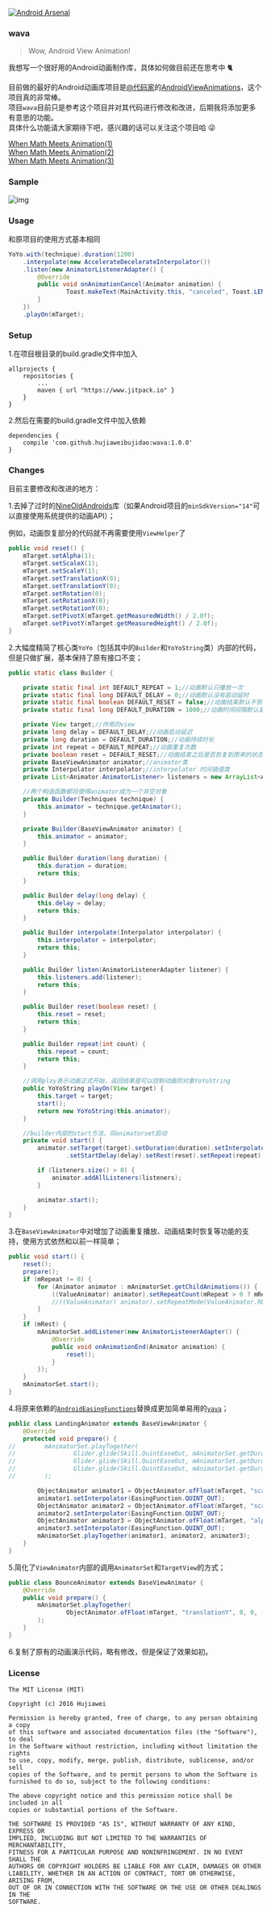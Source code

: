 [![Android Arsenal](https://img.shields.io/badge/Android%20Arsenal-wava-brightgreen.svg?style=flat)](http://android-arsenal.com/details/1/3663)

### wava

> Wow, Android View Animation!

我想写一个很好用的Android动画制作库，具体如何做目前还在思考中 🐈

目前做的最好的Android动画库项目是[@代码家](https://github.com/daimajia)的[AndroidViewAnimations](https://github.com/daimajia/AndroidViewAnimations)，这个项目真的非常棒。   
项目`wava`目前只是参考这个项目并对其代码进行修改和改进，后期我将添加更多有意思的功能。    
具体什么功能请大家期待下吧，感兴趣的话可以关注这个项目哈 😜

[When Math Meets Animation(1)](https://javayhu.github.io/blog/2016-05-26-when-math-meets-android-animation-1)    
[When Math Meets Animation(2)](https://javayhu.github.io/blog/2016-05-27-When-Math-meets-Android-Animation-2)     
[When Math Meets Animation(3)](https://javayhu.github.io/blog/2016-05-28-When-Math-meets-Android-Animation-3)     

### Sample

![img](wava.gif)

### Usage

和原项目的使用方式基本相同

```java
YoYo.with(technique).duration(1200)
    .interpolate(new AccelerateDecelerateInterpolator())
    .listen(new AnimatorListenerAdapter() {
        @Override
        public void onAnimationCancel(Animator animation) {
                Toast.makeText(MainActivity.this, "canceled", Toast.LENGTH_SHORT).show();
        }
    })
    .playOn(mTarget);
```

### Setup

1.在项目根目录的build.gradle文件中加入

```
allprojects {
    repositories {
        ...
        maven { url "https://www.jitpack.io" }
    }
}
```

2.然后在需要的build.gradle文件中加入依赖

```
dependencies {
    compile 'com.github.hujiaweibujidao:wava:1.0.0'
}
```

### Changes 

目前主要修改和改进的地方：

1.去掉了过时的[NineOldAndroids](https://github.com/JakeWharton/NineOldAndroids)库（如果Android项目的`minSdkVersion="14"`可以直接使用系统提供的动画API）；

例如，动画恢复部分的代码就不再需要使用`ViewHelper`了

```java
public void reset() {
    mTarget.setAlpha(1);
    mTarget.setScaleX(1);
    mTarget.setScaleY(1);
    mTarget.setTranslationX(0);
    mTarget.setTranslationY(0);
    mTarget.setRotation(0);
    mTarget.setRotationX(0);
    mTarget.setRotationY(0);
    mTarget.setPivotX(mTarget.getMeasuredWidth() / 2.0f);
    mTarget.setPivotY(mTarget.getMeasuredHeight() / 2.0f);
}
```

2.大幅度精简了核心类`YoYo`（包括其中的`Builder`和`YoYoString`类）内部的代码，但是只做扩展，基本保持了原有接口不变；

```java
public static class Builder {

    private static final int DEFAULT_REPEAT = 1;//动画默认只播放一次
    private static final long DEFAULT_DELAY = 0;//动画默认没有启动延时
    private static final boolean DEFAULT_RESET = false;//动画结束默认不恢复原状
    private static final long DEFAULT_DURATION = 1000;//动画时间间隔默认是1秒

    private View target;//作用的view
    private long delay = DEFAULT_DELAY;//动画启动延迟
    private long duration = DEFAULT_DURATION;//动画持续时长
    private int repeat = DEFAULT_REPEAT;//动画重复次数
    private boolean reset = DEFAULT_RESET;//动画结束之后是否恢复到原来的状态，true表示恢复
    private BaseViewAnimator animator;//animator类
    private Interpolator interpolator;//interpolator 时间插值类
    private List<Animator.AnimatorListener> listeners = new ArrayList<Animator.AnimatorListener>();//动画的监听器

    //两个构造函数都将使得animator成为一个非空对象
    private Builder(Techniques technique) {
        this.animator = technique.getAnimator();
    }

    private Builder(BaseViewAnimator animator) {
        this.animator = animator;
    }

    public Builder duration(long duration) {
        this.duration = duration;
        return this;
    }

    public Builder delay(long delay) {
        this.delay = delay;
        return this;
    }

    public Builder interpolate(Interpolator interpolator) {
        this.interpolator = interpolator;
        return this;
    }

    public Builder listen(AnimatorListenerAdapter listener) {
        this.listeners.add(listener);
        return this;
    }

    public Builder reset(boolean reset) {
        this.reset = reset;
        return this;
    }

    public Builder repeat(int count) {
        this.repeat = count;
        return this;
    }

    //调用play表示动画正式开始，返回结果是可以控制动画的对象YoYoString
    public YoYoString playOn(View target) {
        this.target = target;
        start();
        return new YoYoString(this.animator);
    }

    //builder内部的start方法，将animatorset启动
    private void start() {
        animator.setTarget(target).setDuration(duration).setInterpolator(interpolator)
                .setStartDelay(delay).setRest(reset).setRepeat(repeat);

        if (listeners.size() > 0) {
            animator.addAllListeners(listeners);
        }

        animator.start();
    }
}
```

3.在`BaseViewAnimator`中对增加了动画重复播放、动画结束时恢复等功能的支持，使用方式依然和以前一样简单；

```java
public void start() {
    reset();
    prepare();
    if (mRepeat != 0) {
        for (Animator animator : mAnimatorSet.getChildAnimations()) {
            ((ValueAnimator) animator).setRepeatCount(mRepeat > 0 ? mRepeat - 1 : mRepeat);//区别无穷次
            //((ValueAnimator) animator).setRepeatMode(ValueAnimator.REVERSE);
        }
    }
    if (mRest) {
        mAnimatorSet.addListener(new AnimatorListenerAdapter() {
            @Override
            public void onAnimationEnd(Animator animation) {
                reset();
            }
        });
    }
    mAnimatorSet.start();
}
```

4.将原来依赖的[`AndroidEasingFunctions`](https://github.com/daimajia/AnimationEasingFunctions)替换成更加简单易用的[`yava`](https://github.com/hujiaweibujidao/yava)；

```java
public class LandingAnimator extends BaseViewAnimator {
    @Override
    protected void prepare() {
//        mAnimatorSet.playTogether(
//                Glider.glide(Skill.QuintEaseOut, mAnimatorSet.getDuration(), ObjectAnimator.ofFloat(mTarget, "scaleX", 1.5f, 1f)),
//                Glider.glide(Skill.QuintEaseOut, mAnimatorSet.getDuration(), ObjectAnimator.ofFloat(mTarget, "scaleY", 1.5f, 1f)),
//                Glider.glide(Skill.QuintEaseOut, mAnimatorSet.getDuration(), ObjectAnimator.ofFloat(mTarget, "alpha", 0, 1f))
//        );

        ObjectAnimator animator1 = ObjectAnimator.ofFloat(mTarget, "scaleX", 1.5f, 1f);
        animator1.setInterpolator(EasingFunction.QUINT_OUT);
        ObjectAnimator animator2 = ObjectAnimator.ofFloat(mTarget, "scaleY", 1.5f, 1f);
        animator2.setInterpolator(EasingFunction.QUINT_OUT);
        ObjectAnimator animator3 = ObjectAnimator.ofFloat(mTarget, "alpha", 0, 1f);
        animator3.setInterpolator(EasingFunction.QUINT_OUT);
        mAnimatorSet.playTogether(animator1, animator2, animator3);
    }
}
```

5.简化了`ViewAnimator`内部的调用`AnimatorSet`和`TargetView`的方式；

```java
public class BounceAnimator extends BaseViewAnimator {
    @Override
    public void prepare() {
        mAnimatorSet.playTogether(
                ObjectAnimator.ofFloat(mTarget, "translationY", 0, 0, -30, 0, -15, 0, 0)
        );
    }
}
```

6.复制了原有的动画演示代码，略有修改，但是保证了效果如初。

### License

```
The MIT License (MIT)

Copyright (c) 2016 Hujiawei

Permission is hereby granted, free of charge, to any person obtaining a copy
of this software and associated documentation files (the "Software"), to deal
in the Software without restriction, including without limitation the rights
to use, copy, modify, merge, publish, distribute, sublicense, and/or sell
copies of the Software, and to permit persons to whom the Software is
furnished to do so, subject to the following conditions:

The above copyright notice and this permission notice shall be included in all
copies or substantial portions of the Software.

THE SOFTWARE IS PROVIDED "AS IS", WITHOUT WARRANTY OF ANY KIND, EXPRESS OR
IMPLIED, INCLUDING BUT NOT LIMITED TO THE WARRANTIES OF MERCHANTABILITY,
FITNESS FOR A PARTICULAR PURPOSE AND NONINFRINGEMENT. IN NO EVENT SHALL THE
AUTHORS OR COPYRIGHT HOLDERS BE LIABLE FOR ANY CLAIM, DAMAGES OR OTHER
LIABILITY, WHETHER IN AN ACTION OF CONTRACT, TORT OR OTHERWISE, ARISING FROM,
OUT OF OR IN CONNECTION WITH THE SOFTWARE OR THE USE OR OTHER DEALINGS IN THE
SOFTWARE.
```

